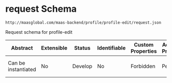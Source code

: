 # request Schema

```
http://maasglobal.com/maas-backend/profile/profile-edit/request.json
```

Request schema for profile-edit

| Abstract            | Extensible | Status  | Identifiable | Custom Properties | Additional Properties | Defined In                                                     |
| ------------------- | ---------- | ------- | ------------ | ----------------- | --------------------- | -------------------------------------------------------------- |
| Can be instantiated | No         | Develop | No           | Forbidden         | Permitted             | [maas-backend/profile/profile-edit/request.json](request.json) |
